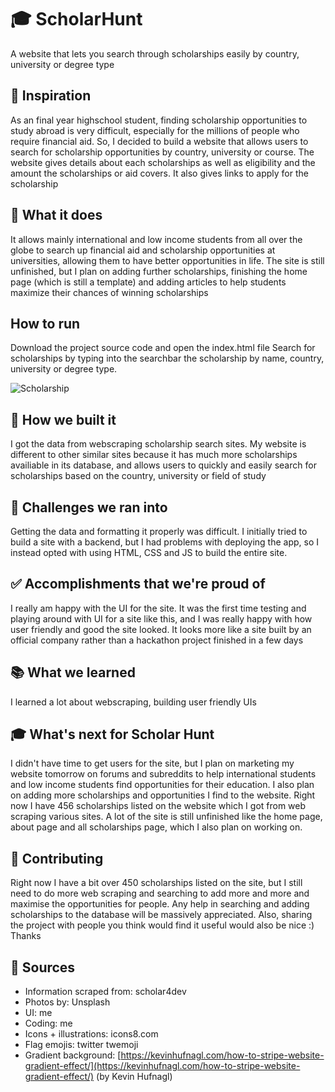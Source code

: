 # 🎓 ScholarHunt
A website that lets you search through scholarships easily by country, university or degree type

## 🧠 Inspiration
As an final year highschool student, finding scholarship opportunities to study abroad is very difficult, especially for the millions of people who require financial aid. So, I decided to build a website that allows users to search for scholarship opportunities by country, university or course. The website gives details about each scholarships as well as eligibility and the amount the scholarships or aid covers. It also gives links to apply for the scholarship

## 📌 What it does
It allows mainly international and low income students from all over the globe to search up financial aid and scholarship opportunities at universities, allowing them to have better opportunities in life.
The site is still unfinished, but I plan on adding further scholarships, finishing the home page (which is still a template) and adding articles to help students maximize their chances of winning scholarships

## How to run
Download the project source code and open the index.html file
Search for scholarships by typing into the searchbar the scholarship by name, country, university or degree type.

![Scholarship](https://challengepost-s3-challengepost.netdna-ssl.com/photos/production/software_photos/001/688/985/datas/original.jpg)

## 📕 How we built it
I got the data from webscraping scholarship search sites. My website is different to other similar sites because it has much more scholarships availiable in its database, and allows users to quickly and easily search for scholarships based on the country, university or field of study

## 📝 Challenges we ran into
Getting the data and formatting it properly was difficult. I initially tried to build a site with a backend, but I had problems with deploying the app, so I instead opted with using HTML, CSS and JS to build the entire site.

## ✅ Accomplishments that we're proud of
I really am happy with the UI for the site. It was the first time testing and playing around with UI for a site like this, and I was really happy with how user friendly and good the site looked. It looks more like a site built by an official company rather than a hackathon project finished in a few days

## 📚 What we learned
I learned a lot about webscraping, building user friendly UIs

## 🎓 What's next for Scholar Hunt
I didn't have time to get users for the site, but I plan on marketing my website tomorrow on forums and subreddits to help international students and low income students find opportunities for their education. I also plan on adding more scholarships and opportunities I find to the website. Right now I have 456 scholarships listed on the website which I got from web scraping various sites. A lot of the site is still unfinished like the home page, about page and all scholarships page, which I also plan on working on.

## 💙 Contributing
Right now I have a bit over 450 scholarships listed on the site, but I still need to do more web scraping and searching to add more and more and maximise the opportunities for people. Any help in searching and adding scholarships to the database will be massively appreciated.
Also, sharing the project with people you think would find it useful would also be nice :)
Thanks

## 🔎 Sources
- Information scraped from: scholar4dev
- Photos by: Unsplash
- UI: me
- Coding: me
- Icons + illustrations: icons8.com
- Flag emojis: twitter twemoji
- Gradient background: [https://kevinhufnagl.com/how-to-stripe-website-gradient-effect/](https://kevinhufnagl.com/how-to-stripe-website-gradient-effect/) (by Kevin Hufnagl)
